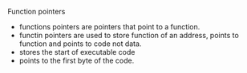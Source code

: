 Function pointers
- functions pointers are pointers that point to a function.
- functin pointers are used to store function of an address, points to function and points to code not data.
- stores the start of executable code
- points to the first byte of the code.

